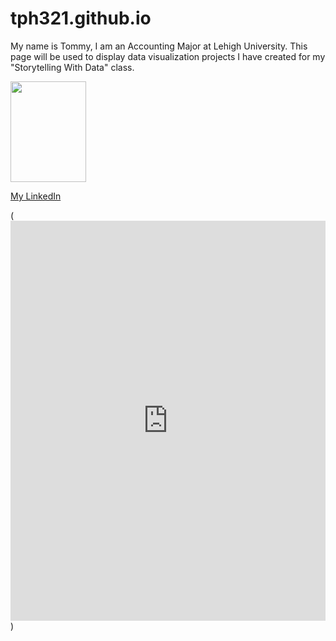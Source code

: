 # tph321.github.io
My name is Tommy, I am an Accounting Major at Lehigh University. This page will be used to display data visualization projects I have created for my "Storytelling With Data" class. 


<img src="https://github.com/tph321/tph321.github.io/blob/main/pic.jpg" width="121" height="161">

[My LinkedIn](www.linkedin.com/in/thomas-horgan-533530145)

(<iframe title="Lehigh Undergrad Enrollment " aria-label="chart" id="datawrapper-chart-3Bnv3" src="https://datawrapper.dwcdn.net/3Bnv3/1/" scrolling="no" frameborder="0" style="width: 0; min-width: 100% !important; border: none;" height="640"></iframe><script type="text/javascript">!function(){"use strict";window.addEventListener("message",(function(a){if(void 0!==a.data["datawrapper-height"])for(var e in a.data["datawrapper-height"]){var t=document.getElementById("datawrapper-chart-"+e)||document.querySelector("iframe[src*='"+e+"']");t&&(t.style.height=a.data["datawrapper-height"][e]+"px")}}))}();
</script>)
